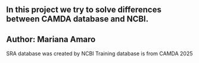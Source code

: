 ## In this project we try to solve differences between CAMDA database and NCBI. ## 
Author: Mariana Amaro
------------------------------------------------------------------------------
SRA database was created by NCBI
Training database is from CAMDA 2025
